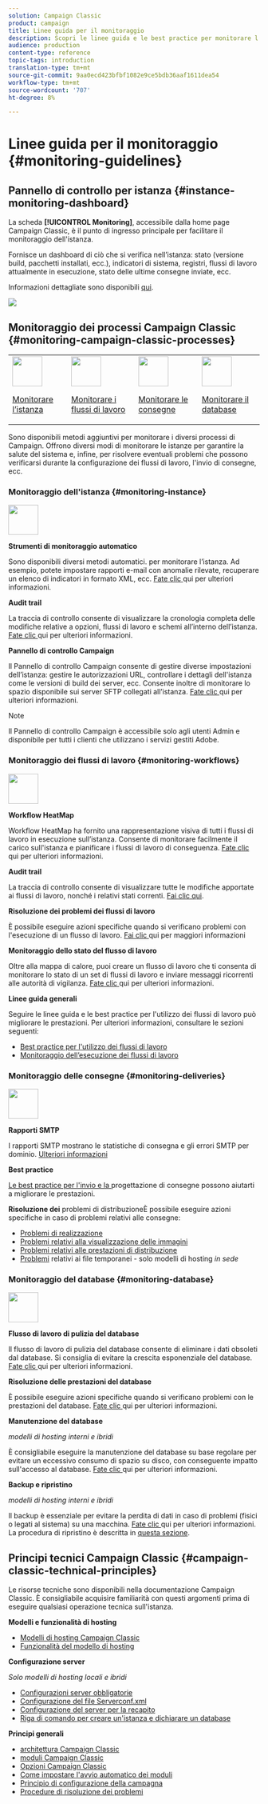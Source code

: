 ```yaml
---
solution: Campaign Classic
product: campaign
title: Linee guida per il monitoraggio
description: Scopri le linee guida e le best practice per monitorare l’istanza e i processi di Campaign.
audience: production
content-type: reference
topic-tags: introduction
translation-type: tm+mt
source-git-commit: 9aa0ecd423bfbf1082e9ce5bdb36aaf1611dea54
workflow-type: tm+mt
source-wordcount: '707'
ht-degree: 8%

---
```



# Linee guida per il monitoraggio {#monitoring-guidelines}

## Pannello di controllo per istanza {#instance-monitoring-dashboard}

La scheda **[!UICONTROL Monitoring]**, accessibile dalla home page Campaign Classic, è il punto di ingresso principale per facilitare il monitoraggio dell&#39;istanza.

Fornisce un dashboard di ciò che si verifica nell’istanza: stato (versione build, pacchetti installati, ecc.), indicatori di sistema, registri, flussi di lavoro attualmente in esecuzione, stato delle ultime consegne inviate, ecc.

Informazioni dettagliate sono disponibili [qui](../../production/using/monitoring-processes.md).

![](assets/monitoring_tab.png)

## Monitoraggio dei processi Campaign Classic {#monitoring-campaign-classic-processes}

<table>
<tr><td><img src="assets/do-not-localize/icon_system.svg" width="60px"><p><a href="#monitoring-instance">Monitorare l’istanza</a></p></td>
<td><img src="assets/do-not-localize/icon_workflows.svg" width="60px"><p><a href="#moniroting-workflows">Monitorare i flussi di lavoro</a></p></td>
<td><img src="assets/do-not-localize/icon_send.svg" width="60px"><p><a href="#monitoring-deliveries">Monitorare le consegne</a></p></td>
<td><img src="assets/do-not-localize/icon_database.svg" width="60px"><p><a href="#monitoring-database">Monitorare il database</a></p></td></tr>
</table>

Sono disponibili metodi aggiuntivi per monitorare i diversi processi di Campaign. Offrono diversi modi di monitorare le istanze per garantire la salute del sistema e, infine, per risolvere eventuali problemi che possono verificarsi durante la configurazione dei flussi di lavoro, l&#39;invio di consegne, ecc.

### Monitoraggio dell&#39;istanza {#monitoring-instance}

<img src="assets/do-not-localize/icon_system.svg" width="60px">

**Strumenti di monitoraggio automatico**

Sono disponibili diversi metodi automatici. per monitorare l’istanza. Ad esempio, potete impostare rapporti e-mail con anomalie rilevate, recuperare un elenco di indicatori in formato XML, ecc. [Fate clic ](../../production/using/monitoring-processes.md#automatic-monitoring) qui per ulteriori informazioni.

**Audit trail**

La traccia di controllo consente di visualizzare la cronologia completa delle modifiche relative a opzioni, flussi di lavoro e schemi all’interno dell’istanza. [Fate clic ](../../production/using/audit-trail.md) qui per ulteriori informazioni.

**Pannello di controllo Campaign**

Il Pannello di controllo Campaign consente di gestire diverse impostazioni dell’istanza: gestire le autorizzazioni URL, controllare i dettagli dell&#39;istanza come le versioni di build dei server, ecc. Consente inoltre di monitorare lo spazio disponibile sui server SFTP collegati all’istanza. [Fate clic ](https://docs.adobe.com/content/help/it-IT/control-panel/using/control-panel-home.html) qui per ulteriori informazioni.

>[!NOTE]
>
>Il Pannello di controllo Campaign è accessibile solo agli utenti Admin e disponibile per tutti i clienti che utilizzano i servizi gestiti Adobe.

### Monitoraggio dei flussi di lavoro {#monitoring-workflows}

<img src="assets/do-not-localize/icon_workflows.svg" width="60px">

**Workflow HeatMap**

Workflow HeatMap ha fornito una rappresentazione visiva di tutti i flussi di lavoro in esecuzione sull’istanza. Consente di monitorare facilmente il carico sull&#39;istanza e pianificare i flussi di lavoro di conseguenza. [Fate clic ](../../workflow/using/heatmap.md) qui per ulteriori informazioni.

**Audit trail**

La traccia di controllo consente di visualizzare tutte le modifiche apportate ai flussi di lavoro, nonché i relativi stati correnti. [Fai clic qui](../../production/using/audit-trail.md).

**Risoluzione dei problemi dei flussi di lavoro**

È possibile eseguire azioni specifiche quando si verificano problemi con l&#39;esecuzione di un flusso di lavoro. [Fai clic ](../../production/using/workflow-execution.md) qui per maggiori informazioni

**Monitoraggio dello stato del flusso di lavoro**

Oltre alla mappa di calore, puoi creare un flusso di lavoro che ti consenta di monitorare lo stato di un set di flussi di lavoro e inviare messaggi ricorrenti alle autorità di vigilanza. [Fate clic ](../../workflow/using/supervising-workflows.md) qui per ulteriori informazioni.

**Linee guida generali**

Seguire le linee guida e le best practice per l&#39;utilizzo dei flussi di lavoro può migliorare le prestazioni. Per ulteriori informazioni, consultare le sezioni seguenti:
* [Best practice per l&#39;utilizzo dei flussi di lavoro](../../workflow/using/workflow-best-practices.md)
* [Monitoraggio dell’esecuzione dei flussi di lavoro](../../workflow/using/monitoring-workflow-execution.md)

### Monitoraggio delle consegne {#monitoring-deliveries}

<img src="assets/do-not-localize/icon_send.svg" width="60px">

**Rapporti SMTP**

I rapporti SMTP mostrano le statistiche di consegna e gli errori SMTP per dominio. [Ulteriori informazioni](../../production/using/monitoring-processes.md)

**Best practice**

[Le best practice per l&#39;invio e la ](../../delivery/using/delivery-best-practices.md) progettazione di consegne possono aiutarti a migliorare le prestazioni.

**Risoluzione dei**
problemi di distribuzioneÈ possibile eseguire azioni specifiche in caso di problemi relativi alle consegne:
* [Problemi di realizzazione](../../production/using/performance-and-throughput-issues.md#deliverability_issues)
* [Problemi relativi alla visualizzazione delle immagini](../../production/using/image-display-issues.md)
* [Problemi relativi alle prestazioni di distribuzione](../../delivery/using/delivery-performances.md)
* [Problemi](../../production/using/temporary-files.md)  relativi ai file temporanei - solo modelli di hosting  *in sede*

### Monitoraggio del database {#monitoring-database}

<img src="assets/do-not-localize/icon_database.svg" width="60px">

**Flusso di lavoro di pulizia del database**

Il flusso di lavoro di pulizia del database consente di eliminare i dati obsoleti dal database. Si consiglia di evitare la crescita esponenziale del database. [Fate clic ](../../production/using/database-cleanup-workflow.md) qui per ulteriori informazioni.

**Risoluzione delle prestazioni del database**

È possibile eseguire azioni specifiche quando si verificano problemi con le prestazioni del database. [Fate clic ](../../production/using/database-performances.md) qui per ulteriori informazioni.

**Manutenzione del database**

*modelli di hosting interni e ibridi*

È consigliabile eseguire la manutenzione del database su base regolare per evitare un eccessivo consumo di spazio su disco, con conseguente impatto sull&#39;accesso al database. [Fate clic ](../../production/using/recommendations.md) qui per ulteriori informazioni.

**Backup e ripristino**

*modelli di hosting interni e ibridi*

Il backup è essenziale per evitare la perdita di dati in caso di problemi (fisici o legati al sistema) su una macchina. [Fate clic ](../../production/using/backup.md) qui per ulteriori informazioni. La procedura di ripristino è descritta in [questa sezione](../../production/using/restoration.md).

## Principi tecnici Campaign Classic {#campaign-classic-technical-principles}

Le risorse tecniche sono disponibili nella documentazione Campaign Classic. È consigliabile acquisire familiarità con questi argomenti prima di eseguire qualsiasi operazione tecnica sull&#39;istanza.

**Modelli e funzionalità di hosting**

* [Modelli di hosting Campaign Classic](../../installation/using/hosting-models.md)
* [Funzionalità del modello di hosting](../../installation/using/capability-matrix.md)

**Configurazione server**

*Solo modelli di hosting locali e ibridi*

* [Configurazioni server obbligatorie](../../installation/using/campaign-server-configuration.md)
* [Configurazione del file Serverconf.xml](../../installation/using/the-server-configuration-file.md)
* [Configurazione del server per la recapito](../../installation/using/email-deliverability.md)
* [Riga di comando per creare un&#39;istanza e dichiarare un database](../../installation/using/command-lines.md)

**Principi generali**

* [architettura Campaign Classic](../../production/using/general-architecture.md)
* [moduli Campaign Classic](../../production/using/operating-principle.md)
* [Opzioni Campaign Classic](../../installation/using/configuring-campaign-options.md)
* [Come impostare l&#39;avvio automatico dei moduli](../../production/using/administration.md)
* [Principio di configurazione della campagna](../../production/using/configuration-principle.md)
* [Procedure di risoluzione dei problemi](../../production/using/performance-and-throughput-issues.md)
